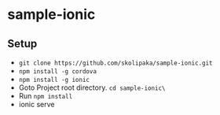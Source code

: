 # sample-ionic

## Setup
* `git clone https://github.com/skolipaka/sample-ionic.git`
* `npm install -g cordova`
* `npm install -g ionic`
* Goto Project root directory. `cd sample-ionic\`
* Run `npm install`
* ionic serve
